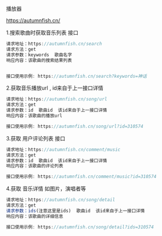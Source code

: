 播放器

https://autumnfish.cn/



1.搜索歌曲时获取音乐列表  接口

```js
请求地址：https://autumnfish.cn/search
请求方法：get
请求参数：keywords  歌曲名字
响应内容：该歌曲的搜索结果列表


接口使用示例: https://autumnfish.cn/search?keywords=神话   
```



2.获取音乐播放url , id来自于上一接口详情

```js
请求地址：https://autumnfish.cn/song/url
请求方法：get
请求参数：id  歌曲id  该id来自于上一接口详情
响应内容：该歌曲的播放url

接口使用示例: https://autumnfish.cn/song/url?id=310574  
```



3.获取 用户评论列表 接口

```js
请求地址：https://autumnfish.cn/comment/music
请求方法：get
请求参数：id  歌曲id  该id来自于上一接口详情
响应内容：该歌曲的评论列表

接口使用示例: https://autumnfish.cn/comment/music?id=310574 
```



4.获取 音乐详情   如图片，演唱者等

```js
请求地址：https://autumnfish.cn/song/detail 
请求方法：get
请求参数：ids(注意这里是ids)  歌曲id  该id来自于上一接口详情
响应内容：该歌曲的详细信息

接口使用示例: https://autumnfish.cn/song/detail?ids=310574   
```



​      

